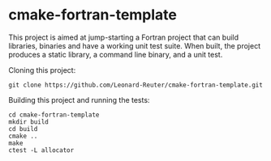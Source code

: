 # cmake-fortran-template
This project is aimed at jump-starting a Fortran project that can build libraries, binaries and have a working unit test suite. When built, the project produces a static library, a command line binary, and a unit test. 

Cloning this project:
```
git clone https://github.com/Leonard-Reuter/cmake-fortran-template.git
```

Building this project and running the tests:
```
cd cmake-fortran-template
mkdir build
cd build
cmake ..
make
ctest -L allocator
```

